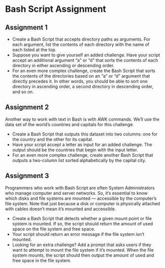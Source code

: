 # Bash Script Assignment
## Assignment 1
- Create a Bash Script that accepts directory paths as arguments. For each argument, list the contents of each directory with the name of each listed at the top.
- Suppose you want to give yourself an added challenge. Have your script accept an additional argument “a” or “d” that sorts the contents of each directory in either ascending or descending order.
- For an even more complex challenge, create the Bash Script that sorts the contents of the directories based on an “a” or “d” argument that directly precedes it. In other words, you should be able to sort one directory in ascending order, a second directory in descending order, and so on.

## Assignment 2
Another way to work with text in Bash is with AWK commands. We’ll use the data set of the world’s countries and capitals for this challenge.
- Create a Bash Script that outputs this dataset into two columns: one for the country and the other for its capital.
- Have your script accept a letter as input for an added challenge. The output should be the countries that begin with the input letter.
- For an even more complex challenge, create another Bash Script that outputs a two-column list sorted alphabetically by the capital city.

## Assignment 3
Programmers who work with Bash Script are often System Administrators who manage computer and server networks.  So, it’s essential to know which disks and file systems are mounted — accessible by the computer’s file system. Note that just because a disk or computer is physically attached with cables doesn’t mean it’s mounted and accessible.
- Create a Bash Script that detects whether a given mount point or file system is mounted. If so, the script should return the amount of used space on the file system and free space.
- Your script should return an error message if the file system isn’t mounted.
- Looking for an extra challenge? Add a prompt that asks users if they want to attempt to mount the file system if it’s mounted. When the file system mounts, the script should then output the amount of used and free space in the file system.
